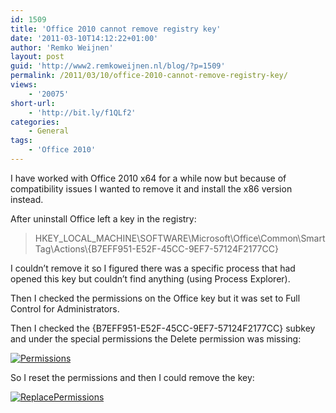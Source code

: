 ```yaml
---
id: 1509
title: 'Office 2010 cannot remove registry key'
date: '2011-03-10T14:12:22+01:00'
author: 'Remko Weijnen'
layout: post
guid: 'http://www2.remkoweijnen.nl/blog/?p=1509'
permalink: /2011/03/10/office-2010-cannot-remove-registry-key/
views:
    - '20075'
short-url:
    - 'http://bit.ly/f1QLf2'
categories:
    - General
tags:
    - 'Office 2010'
---
```


I have worked with Office 2010 x64 for a while now but because of compatibility issues I wanted to remove it and install the x86 version instead.

After uninstall Office left a key in the registry:

> HKEY\_LOCAL\_MACHINE\\SOFTWARE\\Microsoft\\Office\\Common\\SmartTag\\Actions\\{B7EFF951-E52F-45CC-9EF7-57124F2177CC}

I couldn’t remove it so I figured there was a specific process that had opened this key but couldn’t find anything (using Process Explorer).

Then I checked the permissions on the Office key but it was set to Full Control for Administrators.

Then I checked the {B7EFF951-E52F-45CC-9EF7-57124F2177CC} subkey and under the special permissions the Delete permission was missing:

[![Permissions](http://192.168.40.25:8081/wp-content/uploads/2011/03/Permissions_thumb.png "Permissions")](http://192.168.40.25:8081/wp-content/uploads/2011/03/Permissions.png)

So I reset the permissions and then I could remove the key:

[![ReplacePermissions](http://192.168.40.25:8081/wp-content/uploads/2011/03/ReplacePermissions_thumb.png "ReplacePermissions")](http://192.168.40.25:8081/wp-content/uploads/2011/03/ReplacePermissions.png)